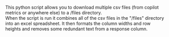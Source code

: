 This python script allows you to download multiple csv files (from copilot metrics or anywhere else) to a /files directory.  
When the script is run it combines all of the csv files in the "/files" directory into an excel spreadsheet.
It then formats the column widths and row heights and removes some redundant text from a response column.
